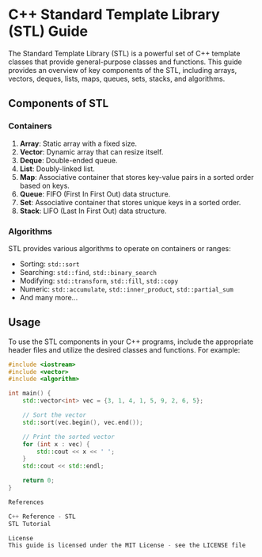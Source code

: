 # C++ Standard Template Library (STL) Guide

The Standard Template Library (STL) is a powerful set of C++ template classes that provide general-purpose classes and functions. This guide provides an overview of key components of the STL, including arrays, vectors, deques, lists, maps, queues, sets, stacks, and algorithms.

## Components of STL

### Containers

1. **Array**: Static array with a fixed size.
2. **Vector**: Dynamic array that can resize itself.
3. **Deque**: Double-ended queue.
4. **List**: Doubly-linked list.
5. **Map**: Associative container that stores key-value pairs in a sorted order based on keys.
6. **Queue**: FIFO (First In First Out) data structure.
7. **Set**: Associative container that stores unique keys in a sorted order.
8. **Stack**: LIFO (Last In First Out) data structure.

### Algorithms

STL provides various algorithms to operate on containers or ranges:
   - Sorting: `std::sort`
   - Searching: `std::find`, `std::binary_search`
   - Modifying: `std::transform`, `std::fill`, `std::copy`
   - Numeric: `std::accumulate`, `std::inner_product`, `std::partial_sum`
   - And many more...

## Usage

To use the STL components in your C++ programs, include the appropriate header files and utilize the desired classes and functions. For example:
```cpp
#include <iostream>
#include <vector>
#include <algorithm>

int main() {
    std::vector<int> vec = {3, 1, 4, 1, 5, 9, 2, 6, 5};

    // Sort the vector
    std::sort(vec.begin(), vec.end());

    // Print the sorted vector
    for (int x : vec) {
        std::cout << x << ' ';
    }
    std::cout << std::endl;

    return 0;
}

References

C++ Reference - STL
STL Tutorial

License
This guide is licensed under the MIT License - see the LICENSE file

